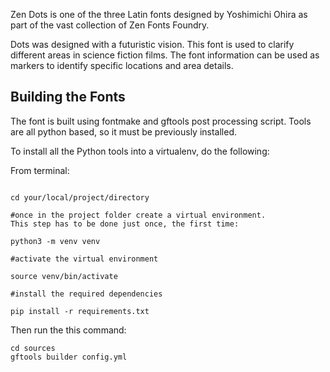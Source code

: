 Zen Dots is one of the three Latin fonts designed by Yoshimichi Ohira as part of the vast collection of Zen Fonts Foundry.

Dots was designed with a futuristic vision. This font is used to clarify different areas in science fiction films. The font information can be used as markers to identify specific locations and area details.

## Building the Fonts

The font is built using fontmake and gftools post processing script. Tools are all python based, so it must be previously installed.

To install all the Python tools into a virtualenv, do the following:

From terminal:

```

cd your/local/project/directory

#once in the project folder create a virtual environment. 
This step has to be done just once, the first time:

python3 -m venv venv

#activate the virtual environment

source venv/bin/activate

#install the required dependencies

pip install -r requirements.txt

```

Then run the this command:

```
cd sources
gftools builder config.yml
```
